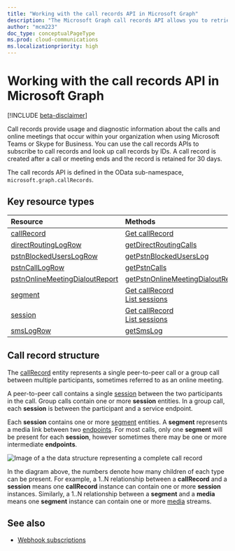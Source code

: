 ```yaml
---
title: "Working with the call records API in Microsoft Graph"
description: "The Microsoft Graph call records API allows you to retrieve usage and diagnostics data for calls and online meetings within your organization."
author: "mcm223"
doc_type: conceptualPageType
ms.prod: cloud-communications
ms.localizationpriority: high
---
```


# Working with the call records API in Microsoft Graph

[!INCLUDE [beta-disclaimer](../../includes/beta-disclaimer.md)]

Call records provide usage and diagnostic information about the calls and online meetings that occur within your organization when using Microsoft Teams or Skype for Business. You can use the call records APIs to subscribe to call records and look up call records by IDs. A call record is created after a call or meeting ends and the record is retained for 30 days.

The call records API is defined in the OData sub-namespace, `microsoft.graph.callRecords`.

## Key resource types

| Resource | Methods |
| :-- | :-- |
| [callRecord](callrecords-callrecord.md) | [Get callRecord](../api/callrecords-callrecord-get.md) |
| [directRoutingLogRow](callrecords-directroutinglogrow.md) | [getDirectRoutingCalls](../api/callrecords-callrecord-getdirectroutingcalls.md)|
| [pstnBlockedUsersLogRow](callrecords-pstnblockeduserslogrow.md) | [getPstnBlockedUsersLog](../api/callrecords-callrecord-getpstnblockeduserslog.md)|
| [pstnCallLogRow](callrecords-pstncalllogrow.md)|[getPstnCalls](../api/callrecords-callrecord-getpstncalls.md) |
| [pstnOnlineMeetingDialoutReport](callrecords-pstnonlinemeetingdialoutreport.md) | [getPstnOnlineMeetingDialoutReport](../api/callrecords-callrecord-getpstnonlinemeetingdialoutreport.md)|
| [segment](callrecords-segment.md) | [Get callRecord](../api/callrecords-callrecord-get.md)<br />[List sessions](../api/callrecords-session-list.md) |
| [session](callrecords-session.md) | [Get callRecord](../api/callrecords-callrecord-get.md)<br />[List sessions](../api/callrecords-session-list.md) |
| [smsLogRow](callrecords-smslogrow.md) | [getSmsLog](../api/callrecords-callrecord-getsmslog.md)|

## Call record structure

The [callRecord](callrecords-callrecord.md) entity represents a single peer-to-peer call or a group call between multiple participants, sometimes referred to as an online meeting.

A peer-to-peer call contains a single [session](callrecords-session.md) between the two participants in the call. Group calls contain one or more **session** entities. In a group call, each **session** is between the participant and a service endpoint.

Each **session** contains one or more [segment](callrecords-segment.md) entities. A **segment** represents a media link between two [endpoints](callrecords-endpoint.md). For most calls, only one **segment** will be present for each **session**, however sometimes there may be one or more intermediate **endpoints**.

![Image of a the data structure representing a complete call record](/graph/images/callrecords-structure.png)

In the diagram above, the numbers denote how many children of each type can be present. For example, a 1..N relationship between a **callRecord** and a **session** means one **callRecord** instance can contain one or more **session** instances. Similarly, a 1..N relationship between a **segment** and a **media** means one **segment** instance can contain one or more [media](callrecords-media.md) streams.

## See also

- [Webhook subscriptions](/graph/api/resources/webhooks?view=graph-rest-beta&preserve-view=true)


